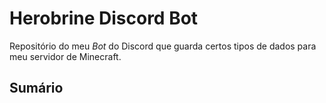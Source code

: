 # Herobrine Discord Bot

Repositório do meu *Bot* do Discord que guarda certos tipos de dados para meu servidor de Minecraft.

## Sumário
